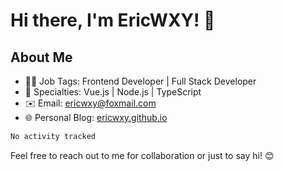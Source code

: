 # Hi there, I'm EricWXY! 👋

## About Me

- 👨‍💻 Job Tags: Frontend Developer | Full Stack Developer
- 🚀 Specialties: Vue.js | Node.js | TypeScript
- ✉️ Email: ericwxy@foxmail.com
- 🌐 Personal Blog: [ericwxy.github.io](https://ericwxy.github.io/)

<!--
## Languages and Tools

- Frontend: HTML | CSS | JavaScript | Vue.js | ...
- Backend: Node.js | Express.js | ...
- Database: MongoDB | MySQL | ...
- DevOps: Docker | Kubernetes | ...
- Tools: Git | VS Code | ...

## Projects

- 🌟 Project 1: [Project Name](link) - Brief description.
- 🌟 Project 2: [Project Name](link) - Brief description.
- 🌟 Project 3: [Project Name](link) - Brief description.
-->

<!--START_SECTION:waka-->

```txt
No activity tracked
```

<!--END_SECTION:waka-->

Feel free to reach out to me for collaboration or just to say hi! 😊

